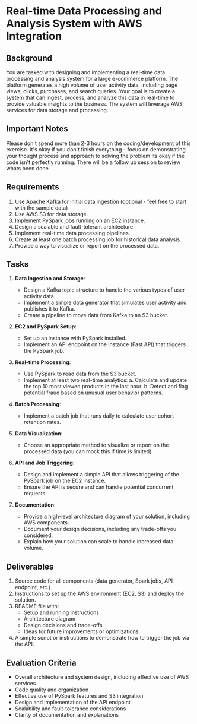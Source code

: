 # Real-time Data Processing and Analysis System with AWS Integration

## Background
You are tasked with designing and implementing a real-time data processing and analysis system for a large e-commerce platform. The platform generates a high volume of user activity data, including page views, clicks, purchases, and search queries. Your goal is to create a system that can ingest, process, and analyze this data in real-time to provide valuable insights to the business. The system will leverage AWS services for data storage and processing.

## Important Notes
Please don't spend more than 2-3 hours on the coding/development of this exercise.
It's okay if you don't finish everything – focus on demonstrating your thought process and approach to solving the problem
Its okay if the code isn't perfectly running. There will be a follow up session to review whats been done


## Requirements

1. Use Apache Kafka for initial data ingestion (optional - feel free to start with the sample data)
2. Use AWS S3 for data storage.
3. Implement PySpark jobs running on an EC2 instance.
4. Design a scalable and fault-tolerant architecture.
5. Implement real-time data processing pipelines.
6. Create at least one batch processing job for historical data analysis.
7. Provide a way to visualize or report on the processed data.

## Tasks

1. **Data Ingestion and Storage**:
   - Design a Kafka topic structure to handle the various types of user activity data.
   - Implement a simple data generator that simulates user activity and publishes it to Kafka.
   - Create a pipeline to move data from Kafka to an S3 bucket.

2. **EC2 and PySpark Setup**:
   - Set up an instance with PySpark installed.
   - Implement an API endpoint on the instance (Fast API) that triggers the PySpark job.

3. **Real-time Processing**:
   - Use PySpark to read data from the S3 bucket.
   - Implement at least two real-time analytics:
     a. Calculate and update the top 10 most viewed products in the last hour.
     b. Detect and flag potential fraud based on unusual user behavior patterns.

4. **Batch Processing**:
   - Implement a batch job that runs daily to calculate user cohort retention rates.

5. **Data Visualization**:
   - Choose an appropriate method to visualize or report on the processed data (you can mock this if time is limited).

6. **API and Job Triggering**:
   - Design and implement a simple API that allows triggering of the PySpark job on the EC2 instance.
   - Ensure the API is secure and can handle potential concurrent requests.

7. **Documentation**:
   - Provide a high-level architecture diagram of your solution, including AWS components.
   - Document your design decisions, including any trade-offs you considered.
   - Explain how your solution can scale to handle increased data volume.

## Deliverables

1. Source code for all components (data generator, Spark jobs, API endpoint, etc.).
2. Instructions to set up the AWS environment (EC2, S3) and deploy the solution.
3. README file with:
   - Setup and running instructions
   - Architecture diagram
   - Design decisions and trade-offs
   - Ideas for future improvements or optimizations
4. A simple script or instructions to demonstrate how to trigger the job via the API.

## Evaluation Criteria

- Overall architecture and system design, including effective use of AWS services
- Code quality and organization
- Effective use of PySpark features and S3 integration
- Design and implementation of the API endpoint
- Scalability and fault-tolerance considerations
- Clarity of documentation and explanations

